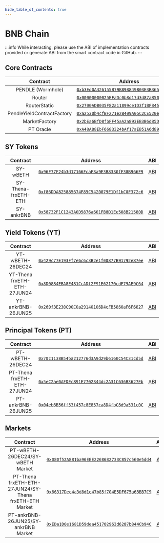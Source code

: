 ```yaml
---
hide_table_of_contents: true
---
```


# BNB Chain

:::info
While interacting, please use the ABI of implementation contracts provided or generate ABI from the smart contract code in GitHub.
:::

## Core Contracts

|          Contract          |                                                        Address                                                         |                                                              ABI                                                              |
| :------------------------: | :--------------------------------------------------------------------------------------------------------------------: | :---------------------------------------------------------------------------------------------------------------------------: |
|     PENDLE (Wormhole)      |  [`0xb3Ed0A426155B79B898849803E3B36552f7ED507`](https://bscscan.com/token/0xb3Ed0A426155B79B898849803E3B36552f7ED507)  | [ABI](http://api.bscscan.com/api?module=contract&action=getabi&address=0xb3Ed0A426155B79B898849803E3B36552f7ED507&format=raw) |
|           Router           | [`0x00000000025EFaDc0b8d17d3d87aB5056e3D2510`](https://bscscan.com/address/0x00000000025EFaDc0b8d17d3d87aB5056e3D2510) | [ABI](http://api.bscscan.com/api?module=contract&action=getabi&address=0x00000000025EFaDc0b8d17d3d87aB5056e3D2510&format=raw) |  |
|        RouterStatic        | [`0x2700ADB035F82a11899ce1D3f1BF8451c296eABb`](https://bscscan.com/address/0x2700ADB035F82a11899ce1D3f1BF8451c296eABb) | [ABI](http://api.bscscan.com/api?module=contract&action=getabi&address=0x2700ADB035F82a11899ce1D3f1BF8451c296eABb&format=raw) |  |
| PendleYieldContractFactory | [`0xa2530b4cfBF271e2B409A05C2CE520e4cB5fCc88`](https://bscscan.com/address/0xa2530b4cfBF271e2B409A05C2CE520e4cB5fCc88) | [ABI](http://api.bscscan.com/api?module=contract&action=getabi&address=0xa2530b4cfBF271e2B409A05C2CE520e4cB5fCc88&format=raw) |
|       MarketFactory        | [`0x2bEa6BfD8fbFF45aA2a893EB3B6d85D10EFcC70E`](https://bscscan.com/address/0x2bEa6BfD8fbFF45aA2a893EB3B6d85D10EFcC70E) | [ABI](http://api.bscscan.com/api?module=contract&action=getabi&address=0x2bEa6BfD8fbFF45aA2a893EB3B6d85D10EFcC70E&format=raw) |
|         PT Oracle          | [`0xA48A88EbF6683324bAf17aEB51A6d89294D4bedc`](https://bscscan.com/address/0xA48A88EbF6683324bAf17aEB51A6d89294D4bedc) | [ABI](http://api.bscscan.com/api?module=contract&action=getabi&address=0xA48A88EbF6683324bAf17aEB51A6d89294D4bedc&format=raw) |

## SY Tokens
|      Contract       |                                                        Address                                                         |                                                              ABI                                                              |
| :-----------------: | :--------------------------------------------------------------------------------------------------------------------: | :---------------------------------------------------------------------------------------------------------------------------: |
|      SY-wBETH       | [`0x96F77F24b3d17166FcaF3a9E3B8330fF38B966F9`](https://bscscan.com/address/0x96F77F24b3d17166FcaF3a9E3B8330fF38B966F9) | [ABI](http://api.bscscan.com/api?module=contract&action=getabi&address=0x96F77F24b3d17166FcaF3a9E3B8330fF38B966F9&format=raw) |
| SY-Thena-frxETH-ETH | [`0xf86DDA825885674F85C5420079E1Df1bC0F372c6`](https://bscscan.com/address/0xf86DDA825885674F85C5420079E1Df1bC0F372c6) | [ABI](http://api.bscscan.com/api?module=contract&action=getabi&address=0xf86DDA825885674F85C5420079E1Df1bC0F372c6&format=raw) |
|     SY-ankrBNB      | [`0x58732F1C1243A0D5876a601FB8D1Ee508B21580D`](https://bscscan.com/address/0x58732F1C1243A0D5876a601FB8D1Ee508B21580D) | [ABI](http://api.bscscan.com/api?module=contract&action=getabi&address=0x58732F1C1243A0D5876a601FB8D1Ee508B21580D&format=raw) |

## Yield Tokens (YT)

|          Contract           |                                                        Address                                                         |                                                              ABI                                                              |
| :-------------------------: | :--------------------------------------------------------------------------------------------------------------------: | :---------------------------------------------------------------------------------------------------------------------------: |
|      YT-wBETH-26DEC24       | [`0x429c77E193Ff7e6c6c3B2e1f00877B91792e87ee`](https://bscscan.com/address/0x429c77E193Ff7e6c6c3B2e1f00877B91792e87ee) | [ABI](http://api.bscscan.com/api?module=contract&action=getabi&address=0x429c77E193Ff7e6c6c3B2e1f00877B91792e87ee&format=raw) |
| YT-Thena frxETH-ETH-27JUN24 | [`0x8D0884EBA8E481CcADf2F91E62170cdF79AE9C64`](https://bscscan.com/address/0x8D0884EBA8E481CcADf2F91E62170cdF79AE9C64) | [ABI](http://api.bscscan.com/api?module=contract&action=getabi&address=0x8D0884EBA8E481CcADf2F91E62170cdF79AE9C64&format=raw) |
|     YT-ankrBNB-26JUN25      | [`0x269f3E230C90C0a29140106D4cFB5860aF6F6827`](https://bscscan.com/address/0x269f3E230C90C0a29140106D4cFB5860aF6F6827) | [ABI](http://api.bscscan.com/api?module=contract&action=getabi&address=0x269f3E230C90C0a29140106D4cFB5860aF6F6827&format=raw) |

## Principal Tokens (PT)

|          Contract           |                                                        Address                                                         |                                                              ABI                                                              |
| :-------------------------: | :--------------------------------------------------------------------------------------------------------------------: | :---------------------------------------------------------------------------------------------------------------------------: |
|      PT-wBETH-26DEC24       | [`0x70c1138B54ba212776d3A9d29b6160C54C31cd5d`](https://bscscan.com/address/0x70c1138B54ba212776d3A9d29b6160C54C31cd5d) | [ABI](http://api.bscscan.com/api?module=contract&action=getabi&address=0x70c1138B54ba212776d3A9d29b6160C54C31cd5d&format=raw) |
| PT-Thena frxETH-ETH-27JUN24 | [`0x5eC2ae0AFDEc891E7702344dc2A31C636B3627Eb`](https://bscscan.com/address/0x5eC2ae0AFDEc891E7702344dc2A31C636B3627Eb) | [ABI](http://api.bscscan.com/api?module=contract&action=getabi&address=0x5eC2ae0AFDEc891E7702344dc2A31C636B3627Eb&format=raw) |
|     PT-ankrBNB-26JUN25      | [`0x04eb6B56ff53f457c8E857ca8D4fbC8d9a531c0C`](https://bscscan.com/address/0x04eb6B56ff53f457c8E857ca8D4fbC8d9a531c0C) | [ABI](http://api.bscscan.com/api?module=contract&action=getabi&address=0x04eb6B56ff53f457c8E857ca8D4fbC8d9a531c0C&format=raw) |


## Markets

|                        Contract                        |                                                        Address                                                         |                                                              ABI                                                              |
| :----------------------------------------------------: | :--------------------------------------------------------------------------------------------------------------------: | :---------------------------------------------------------------------------------------------------------------------------: |
|            PT-wBETH-26DEC24/SY-wBETH Market            | [`0x080f52A881ba96EEE2268682733C857c560e5dd4`](https://bscscan.com/address/0x080f52A881ba96EEE2268682733C857c560e5dd4) | [ABI](http://api.bscscan.com/api?module=contract&action=getabi&address=0x080f52A881ba96EEE2268682733C857c560e5dd4&format=raw) |
| PT-Thena frxETH-ETH-27JUN24/SY-Thena frxETH-ETH Market | [`0x66317Dec4a3d8d1e47b85f704E5DF675a68BB7C9`](https://bscscan.com/address/0x66317Dec4a3d8d1e47b85f704E5DF675a68BB7C9) | [ABI](http://api.bscscan.com/api?module=contract&action=getabi&address=0x66317Dec4a3d8d1e47b85f704E5DF675a68BB7C9&format=raw) |
|          PT-ankrBNB-26JUN25/SY-ankrBNB Market          | [`0xEDa1D0e1681D59dea451702963d6287b844Cb94C`](https://bscscan.com/address/0xEDa1D0e1681D59dea451702963d6287b844Cb94C) | [ABI](http://api.bscscan.com/api?module=contract&action=getabi&address=0xEDa1D0e1681D59dea451702963d6287b844Cb94C&format=raw) |
